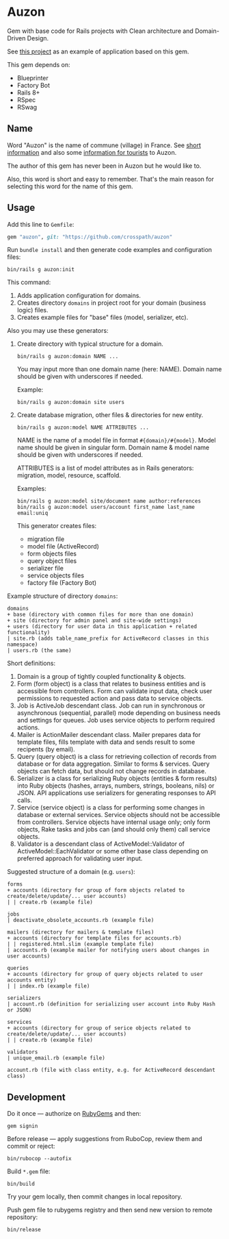 # Auzon

Gem with base code for Rails projects with Clean architecture and Domain-Driven Design.

See [this project](https://github.com/crosspath/tracker) as an example of application based on this gem.

This gem depends on:

* Blueprinter
* Factory Bot
* Rails 8+
* RSpec
* RSwag

## Name

Word "Auzon" is the name of commune (village) in France. See [short information](https://en.wikipedia.org/wiki/Auzon) and also some [information for tourists](https://www.francethisway.com/places/auzon.php) to Auzon.

The author of this gem has never been in Auzon but he would like to.

Also, this word is short and easy to remember. That's the main reason for selecting this word for the name of this gem.

## Usage

Add this line to `Gemfile`:

```ruby
gem "auzon", git: "https://github.com/crosspath/auzon"
```

Run `bundle install` and then generate code examples and configuration files:

```shell
bin/rails g auzon:init
```

This command:

1. Adds application configuration for domains.
2. Creates directory `domains` in project root for your domain (business logic) files.
3. Creates example files for "base" files (model, serializer, etc).

Also you may use these generators:

1. Create directory with typical structure for a domain.

    ```shell
    bin/rails g auzon:domain NAME ...
    ```

    You may input more than one domain name (here: NAME). Domain name should be given with
    underscores if needed.

    Example:

    ```shell
    bin/rails g auzon:domain site users
    ```

2. Create database migration, other files & directories for new entity.

    ```shell
    bin/rails g auzon:model NAME ATTRIBUTES ...
    ```

    NAME is the name of a model file in format `#{domain}/#{model}`. Model name should be given in singular form. Domain name & model name should be given with underscores if needed.

    ATTRIBUTES is a list of model attributes as in Rails generators: migration, model, resource,
    scaffold.

    Examples:

    ```shell
    bin/rails g auzon:model site/document name author:references
    bin/rails g auzon:model users/account first_name last_name email:uniq
    ```

    This generator creates files:

    * migration file
    * model file (ActiveRecord)
    * form objects files
    * query object files
    * serializer file
    * service objects files
    * factory file (Factory Bot)

Example structure of directory `domains`:

```
domains
+ base (directory with common files for more than one domain)
+ site (directory for admin panel and site-wide settings)
+ users (directory for user data in this application + related functionality)
| site.rb (adds table_name_prefix for ActiveRecord classes in this namespace)
| users.rb (the same)
```

Short definitions:
1. Domain is a group of tightly coupled functionality & objects.
2. Form (form object) is a class that relates to business entities and is accessible from controllers. Form can validate input data, check user permissions to requested action and pass data to service objects.
3. Job is ActiveJob descendant class. Job can run in synchronous or asynchronous (sequential, parallel) mode depending on business needs and settings for queues. Job uses service objects to perform required actions.
4. Mailer is ActionMailer descendant class. Mailer prepares data for template files, fills template with data and sends result to some recipents (by email).
5. Query (query object) is a class for retrieving collection of records from database or for data aggregation. Similar to forms & services. Query objects can fetch data, but should not change records in database.
6. Serializer is a class for serializing Ruby objects (entities & form results) into Ruby objects (hashes, arrays, numbers, strings, booleans, nils) or JSON. API applications use serializers for generating responses to API calls.
7. Service (service object) is a class for performing some changes in database or external services. Service objects should not be accessible from controllers. Service objects have internal usage only; only form objects, Rake tasks and jobs can (and should only them) call service objects.
8. Validator is a descendant class of ActiveModel::Validator of ActiveModel::EachValidator or some other base class depending on preferred approach for validating user input.

Suggested structure of a domain (e.g. `users`):

```
forms
+ accounts (directory for group of form objects related to create/delete/update/... user accounts)
| | create.rb (example file)

jobs
| deactivate_obsolete_accounts.rb (example file)

mailers (directory for mailers & template files)
+ accounts (directory for template files for accounts.rb)
| | registered.html.slim (example template file)
| accounts.rb (example mailer for notifying users about changes in user accounts)

queries
+ accounts (directory for group of query objects related to user accounts entity)
| | index.rb (example file)

serializers
| account.rb (definition for serializing user account into Ruby Hash or JSON)

services
+ accounts (directory for group of serice objects related to create/delete/update/... user accounts)
| | create.rb (example file)

validators
| unique_email.rb (example file)

account.rb (file with class entity, e.g. for ActiveRecord descendant class)
```

## Development

Do it once — authorize on [RubyGems](https://rubygems.org/) and then:

```shell
gem signin
```

Before release — apply suggestions from RuboCop, review them and commit or reject:

```shell
bin/rubocop --autofix
```

Build `*.gem` file:

```shell
bin/build
```

Try your gem locally, then commit changes in local repository.

Push gem file to rubygems registry and then send new version to remote repository:

```shell
bin/release
```
